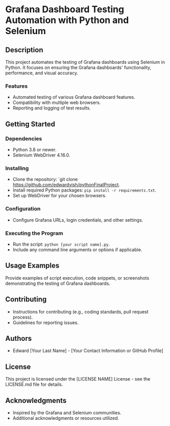 # Grafana Dashboard Testing Automation with Python and Selenium

## Description
This project automates the testing of Grafana dashboards using Selenium in Python. It focuses on ensuring the Grafana dashboards' functionality, performance, and visual accuracy.

### Features
- Automated testing of various Grafana dashboard features.
- Compatibility with multiple web browsers.
- Reporting and logging of test results.

## Getting Started

### Dependencies
- Python 3.8 or newer.
- Selenium WebDriver 4.16.0.

### Installing
- Clone the repository: `git clone https://github.com/edwardvish/pythonFinalProject.
- Install required Python packages: `pip install -r requirements.txt`.
- Set up WebDriver for your chosen browsers.

### Configuration
- Configure Grafana URLs, login credentials, and other settings.

### Executing the Program
- Run the script: `python [your script name].py`.
- Include any command line arguments or options if applicable.

## Usage Examples
Provide examples of script execution, code snippets, or screenshots demonstrating the testing of Grafana dashboards.

## Contributing
- Instructions for contributing (e.g., coding standards, pull request process).
- Guidelines for reporting issues.

## Authors
- Edward [Your Last Name] - [Your Contact Information or GitHub Profile]

## License
This project is licensed under the [LICENSE NAME] License - see the LICENSE.md file for details.

## Acknowledgments
- Inspired by the Grafana and Selenium communities.
- Additional acknowledgments or resources utilized.

